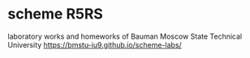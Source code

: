 # scheme R5RS
laboratory works and homeworks of Bauman Moscow State Technical University
https://bmstu-iu9.github.io/scheme-labs/
